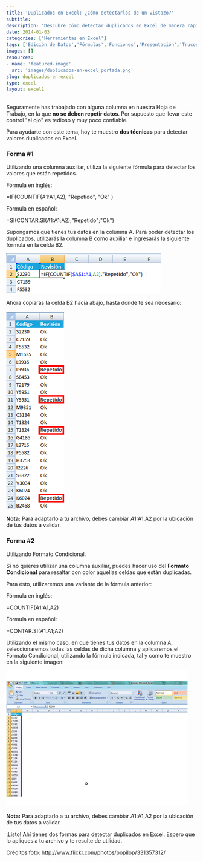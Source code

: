 ```yaml
---
title: 'Duplicados en Excel: ¿Cómo detectarlos de un vistazo?'
subtitle: 
description: 'Descubre cómo detectar duplicados en Excel de manera rápida y sencilla. Optimiza la gestión de tus datos con esta técnica.'
date: 2014-01-03
categories: ['Herramientas en Excel']
tags: ['Edición de Datos','Fórmulas','Funciones','Presentación','Trucos de Excel','🤖 Automatización con Excel']
images: []
resources: 
- name: 'featured-image'
  src: 'images/duplicados-en-excel_portada.png'
slug: duplicados-en-excel
type: excel
layout: excel1
---
```


Seguramente has trabajado con alguna columna en nuestra Hoja de Trabajo, en la que **no se deben repetir datos**. Por supuesto que llevar este control "al ojo" es tedioso y muy poco confiable.

Para ayudarte con este tema, hoy te muestro **dos técnicas** para detectar valores duplicados en Excel.

### Forma #1

Utilizando una columna auxiliar, utiliza la siguiente fórmula para detectar los valores que están repetidos.

Fórmula en inglés:

\=IF(COUNTIF($A$1:A1,A2), "Repetido", "Ok" )

Fórmula en español:

\=SI(CONTAR.SI($A$1:A1;A2);"Repetido";"Ok")

Supongamos que tienes tus datos en la columna A. Para poder detectar los duplicados, utilizarás la columna B como auxiliar e ingresarás la siguiente fórmula en la celda B2.

![Insertando fórmula para detectar duplicados](images/insertando-fomula-duplicados-0011.png "Insertando fórmula para detectar duplicados")

Ahora copiarás la celda B2 hacia abajo, hasta donde te sea necesario:

![La fórmula en acción](images/insertando-fomula-duplicados-011.png "La fórmula en acción")

**Nota:** Para adaptarlo a tu archivo, debes cambiar $A$1:A1,A2 por la ubicación de tus datos a validar.

### Forma #2

Utilizando Formato Condicional.

Si no quieres utilizar una columna auxiliar, puedes hacer uso del **Formato Condicional** para resaltar con color aquellas celdas que están duplicadas.

Para ésto, utilizaremos una variante de la fórmula anterior:

Fórmula en inglés:

\=COUNTIF($A$1:A1,A2)

Fórmula en español:

\=CONTAR.SI($A$1:A1;A2)

Utilizando el mismo caso, en que tienes tus datos en la columna A, seleccionaremos todas las celdas de dicha columna y aplicaremos el Formato Condicional, utilizando la fórmula indicada, tal y como te muestro en la siguiente imagen:

![Detectando duplicados con el Formato Condicional en Excel](images/detectar-duplicados-formato-condicional-001.gif "Detectando duplicados con el Formato Condicional en Excel")

**Nota:** Para adaptarlo a tu archivo, debes cambiar $A$1:A1,A2 por la ubicación de tus datos a validar.

¡Listo! Ahí tienes dos formas para detectar duplicados en Excel. Espero que lo apliques a tu archivo y te resulte de utilidad.

Créditos foto: http://www.flickr.com/photos/popilop/331357312/
